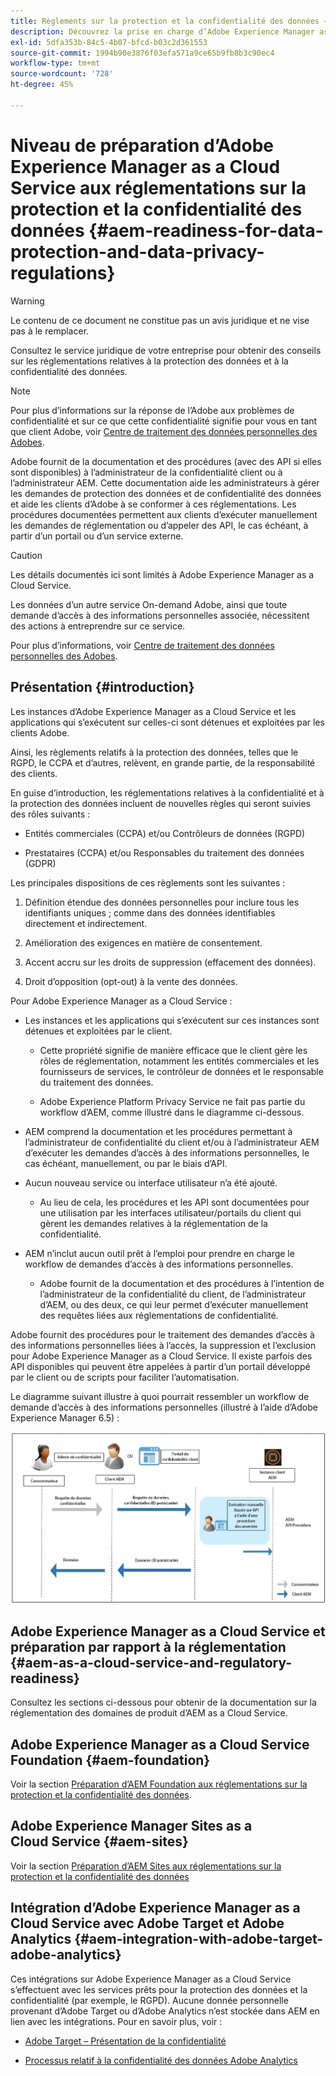 ```yaml
---
title: Règlements sur la protection et la confidentialité des données – Préparation d’Adobe Experience Manager as a Cloud Service
description: Découvrez la prise en charge d’Adobe Experience Manager as a Cloud Service pour les différents règlements sur la protection et la confidentialité des données. Ces réglementations incluent le Règlement général sur la protection des données (RGPD) de l’UE, la loi sur la protection des consommateurs de Californie et la manière de se conformer lors de la mise en oeuvre d’un nouveau projet as a Cloud Service AEM.
exl-id: 5dfa353b-84c5-4b07-bfcd-b03c2d361553
source-git-commit: 1994b90e3876f03efa571a9ce65b9fb8b3c90ec4
workflow-type: tm+mt
source-wordcount: '728'
ht-degree: 45%

---
```


# Niveau de préparation d’Adobe Experience Manager as a Cloud Service aux réglementations sur la protection et la confidentialité des données {#aem-readiness-for-data-protection-and-data-privacy-regulations}

>[!WARNING]
>
>Le contenu de ce document ne constitue pas un avis juridique et ne vise pas à le remplacer.
>
>Consultez le service juridique de votre entreprise pour obtenir des conseils sur les réglementations relatives à la protection des données et à la confidentialité des données.

>[!NOTE]
>
>Pour plus d’informations sur la réponse de l’Adobe aux problèmes de confidentialité et sur ce que cette confidentialité signifie pour vous en tant que client Adobe, voir [Centre de traitement des données personnelles des Adobes](https://www.adobe.com/fr/privacy.html).

Adobe fournit de la documentation et des procédures (avec des API si elles sont disponibles) à l’administrateur de la confidentialité client ou à l’administrateur AEM. Cette documentation aide les administrateurs à gérer les demandes de protection des données et de confidentialité des données et aide les clients d’Adobe à se conformer à ces réglementations. Les procédures documentées permettent aux clients d’exécuter manuellement les demandes de réglementation ou d’appeler des API, le cas échéant, à partir d’un portail ou d’un service externe.

>[!CAUTION]
>
>Les détails documentés ici sont limités à Adobe Experience Manager as a Cloud Service.
>
>Les données d’un autre service On-demand Adobe, ainsi que toute demande d’accès à des informations personnelles associée, nécessitent des actions à entreprendre sur ce service.
>
>Pour plus d’informations, voir [Centre de traitement des données personnelles des Adobes](https://www.adobe.com/fr/privacy.html).

## Présentation {#introduction}

Les instances d’Adobe Experience Manager as a Cloud Service et les applications qui s’exécutent sur celles-ci sont détenues et exploitées par les clients Adobe.

Ainsi, les règlements relatifs à la protection des données, telles que le RGPD, le CCPA et d’autres, relèvent, en grande partie, de la responsabilité des clients.

En guise d’introduction, les réglementations relatives à la confidentialité et à la protection des données incluent de nouvelles règles qui seront suivies des rôles suivants :

* Entités commerciales (CCPA) et/ou Contrôleurs de données (RGPD)

* Prestataires (CCPA) et/ou Responsables du traitement des données (GDPR)

Les principales dispositions de ces règlements sont les suivantes :

1. Définition étendue des données personnelles pour inclure tous les identifiants uniques ; comme dans des données identifiables directement et indirectement.

2. Amélioration des exigences en matière de consentement.

3. Accent accru sur les droits de suppression (effacement des données).

4. Droit d’opposition (opt-out) à la vente des données.

Pour Adobe Experience Manager as a Cloud Service :

* Les instances et les applications qui s’exécutent sur ces instances sont détenues et exploitées par le client.

   * Cette propriété signifie de manière efficace que le client gère les rôles de réglementation, notamment les entités commerciales et les fournisseurs de services, le contrôleur de données et le responsable du traitement des données.

   * Adobe Experience Platform Privacy Service ne fait pas partie du workflow d’AEM, comme illustré dans le diagramme ci-dessous.

* AEM comprend la documentation et les procédures permettant à l’administrateur de confidentialité du client et/ou à l’administrateur AEM d’exécuter les demandes d’accès à des informations personnelles, le cas échéant, manuellement, ou par le biais d’API.

* Aucun nouveau service ou interface utilisateur n’a été ajouté.

   * Au lieu de cela, les procédures et les API sont documentées pour une utilisation par les interfaces utilisateur/portails du client qui gèrent les demandes relatives à la réglementation de la confidentialité.

* AEM n’inclut aucun outil prêt à l’emploi pour prendre en charge le workflow de demandes d’accès à des informations personnelles.

   * Adobe fournit de la documentation et des procédures à l’intention de l’administrateur de la confidentialité du client, de l’administrateur d’AEM, ou des deux, ce qui leur permet d’exécuter manuellement des requêtes liées aux réglementations de confidentialité.

Adobe fournit des procédures pour le traitement des demandes d’accès à des informations personnelles liées à l’accès, la suppression et l’exclusion pour Adobe Experience Manager as a Cloud Service. Il existe parfois des API disponibles qui peuvent être appelées à partir d’un portail développé par le client ou de scripts pour faciliter l’automatisation.

Le diagramme suivant illustre à quoi pourrait ressembler un workflow de demande d’accès à des informations personnelles (illustré à l’aide d’Adobe Experience Manager 6.5) :

![Protection et confidentialité des données](assets/data-protection-and-privacy-01.png)

## Adobe Experience Manager as a Cloud Service et préparation par rapport à la réglementation {#aem-as-a-cloud-service-and-regulatory-readiness}

Consultez les sections ci-dessous pour obtenir de la documentation sur la réglementation des domaines de produit d’AEM as a Cloud Service.

## Adobe Experience Manager as a Cloud Service Foundation {#aem-foundation}

Voir la section [Préparation d’AEM Foundation aux réglementations sur la protection et la confidentialité des données](/help/compliance/data-privacy-and-protection-readiness/foundation-readiness.md).

## Adobe Experience Manager Sites as a Cloud Service {#aem-sites}

Voir la section [Préparation d’AEM Sites aux réglementations sur la protection et la confidentialité des données](/help/compliance/data-privacy-and-protection-readiness/sites-readiness.md)

## Intégration d’Adobe Experience Manager as a Cloud Service avec Adobe Target et Adobe Analytics {#aem-integration-with-adobe-target-adobe-analytics}

Ces intégrations sur Adobe Experience Manager as a Cloud Service s’effectuent avec les services prêts pour la protection des données et la confidentialité (par exemple, le RGPD). Aucune donnée personnelle provenant d’Adobe Target ou d’Adobe Analytics n’est stockée dans AEM en lien avec les intégrations.
Pour en savoir plus, voir :

* [Adobe Target – Présentation de la confidentialité](https://experienceleague.adobe.com/docs/target-dev/developer/implementation/privacy/cmp-privacy-and-general-data-protection-regulation.html)

* [Processus relatif à la confidentialité des données Adobe Analytics](https://experienceleague.adobe.com/docs/analytics/admin/admin-tools/data-governance/an-gdpr-workflow.html)
